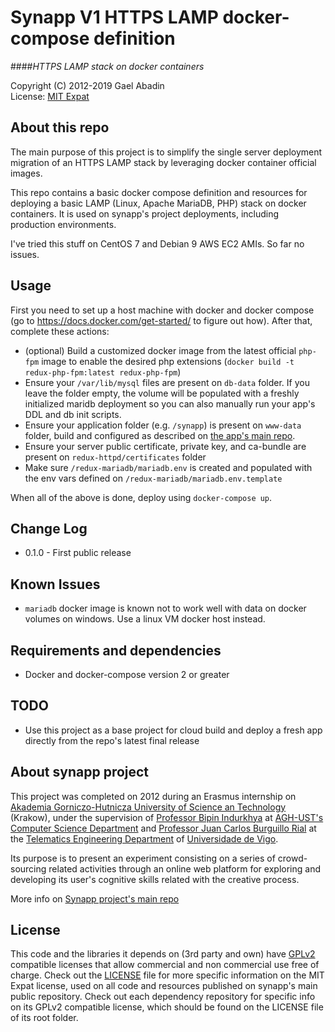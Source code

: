 Synapp V1 HTTPS LAMP docker-compose definition
==============================================
####*HTTPS LAMP stack on docker containers*

 Copyright (C) 2012-2019 Gael Abadin  
 License: [MIT Expat][1]
<br/>

## About this repo

The main purpose of this project is to simplify the single server deployment migration of an HTTPS LAMP stack by leveraging docker container official images. 

This repo contains a basic docker compose definition and resources for deploying a basic LAMP (Linux, Apache MariaDB, PHP) stack on docker containers. It is used on synapp's project deployments, including production environments.

I've tried this stuff on CentOS 7 and Debian 9 AWS EC2 AMIs. So far no issues.


## Usage

First you need to set up a host machine with docker and docker compose (go to https://docs.docker.com/get-started/ to figure out how). After that, complete these actions:

 * (optional) Build a customized docker image from the latest official `php-fpm` image to enable the desired php extensions (`docker build -t redux-php-fpm:latest redux-php-fpm`)
 * Ensure your `/var/lib/mysql` files are present on `db-data` folder. If you leave the folder empty, the volume will be populated with a freshly initialized maridb deployment so you can also manually run your app's DDL and db init scripts.
 * Ensure your application folder (e.g. `/synapp`) is present on `www-data` folder, build and configured as described on [the app's main repo][4].
 * Ensure your server public certificate, private key, and ca-bundle are present on `redux-httpd/certificates` folder
 * Make sure `/redux-mariadb/mariadb.env` is created and populated with the env vars defined on `/redux-mariadb/mariadb.env.template`

When all of the above is done, deploy using `docker-compose up`.


## Change Log

 * 0.1.0 - First public release

## Known Issues

 * `mariadb` docker image is known not to work well with data on docker volumes on windows. Use a linux VM docker host instead.

## Requirements and dependencies

 * Docker and docker-compose version 2 or greater


## TODO

* Use this project as a base project for cloud build and deploy a fresh app directly from the repo's latest final release


## About synapp project

This project was completed on 2012 during an Erasmus internship on [Akademia 
Gorniczo-Hutnicza University of Science an Technology][23] (Krakow), under the 
supervision of [Professor Bipin Indurkhya][2] at [AGH-UST's Computer Science 
Department][24] and [Professor Juan Carlos Burguillo Rial][3] at the 
[Telematics Engineering Department][25] of [Universidade de Vigo][26].

Its purpose is to present an experiment consisting on a series of 
crowd-sourcing related activities through an online web platform for exploring 
and developing its user's cognitive skills related with the creative process.

More info on [Synapp project's main repo][4]


## License

This code and the libraries it depends on (3rd party and own) have 
[GPLv2][16] compatible licenses that allow commercial and non commercial use 
free of charge. Check out the [LICENSE][1] file for more specific information 
on the MIT Expat license, used on all code and resources published on synapp's 
main public repository. Check out each dependency repository for specific info 
on its GPLv2 compatible license, which should be found on the LICENSE file of 
its root folder.

[1]: https://bitbucket.org/synappv1/synapp/raw/master/LICENSE
[2]: http://www.ki.agh.edu.pl/en/staff/indurkhya-bipin
[3]: https://sites.google.com/site/jcburgui/
[4]: https://github.com/elcodedocle/synapp
[16]: http://www.gnu.org/licenses/gpl-2.0.html
[23]: http://www.agh.edu.pl/en/
[24]: http://www.ki.agh.edu.pl/en
[25]: http://www-gist.det.uvigo.es
[26]: http://uvigo.es
